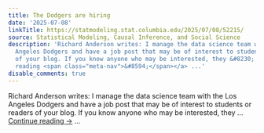 ```yaml
---
title: The Dodgers are hiring
date: '2025-07-08'
linkTitle: https://statmodeling.stat.columbia.edu/2025/07/08/52215/
source: Statistical Modeling, Causal Inference, and Social Science
description: 'Richard Anderson writes: I manage the data science team with the Los
  Angeles Dodgers and have a job post that may be of interest to students or readers
  of your blog. If you know anyone who may be interested, they &#8230; <a href="https://statmodeling.stat.columbia.edu/2025/07/08/52215/">Continue
  reading <span class="meta-nav">&#8594;</span></a> ...'
disable_comments: true
---
```

Richard Anderson writes: I manage the data science team with the Los Angeles Dodgers and have a job post that may be of interest to students or readers of your blog. If you know anyone who may be interested, they &#8230; <a href="https://statmodeling.stat.columbia.edu/2025/07/08/52215/">Continue reading <span class="meta-nav">&#8594;</span></a> ...